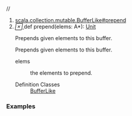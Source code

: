 //
<ol>
<li><a href="https://www.scala-lang.org/api/2.12.3/scala/collection/mutable/ArrayBuffer.html#prepend(elems:A*):Unit">scala.collection.mutable.BufferLike#prepend</a></li>
<li name="scala.collection.mutable.BufferLike#prepend" visbl="pub" class="indented0 " data-isabs="false" fullcomment="yes" group="Ungrouped"> <a id="prepend(elems:A*):Unit"></a><a id="prepend(A*):Unit"></a> <span class="permalink"> <a href="../../../scala/collection/mutable/ArrayBuffer.html#prepend(elems:A*):Unit" title="Permalink"> <i class="material-icons"></i> </a> </span> <span class="modifier_kind"> <span class="modifier"></span> <span class="kind">def</span> </span> <span class="symbol"> <span class="name">prepend</span><span class="params">(<span name="elems">elems: <span class="extype" name="scala.collection.mutable.ArrayBuffer.A">A</span>*</span>)</span><span class="result">: <a href="../../Unit.html" class="extype" name="scala.Unit">Unit</a></span> </span> <p class="shortcomment cmt">Prepends given elements to this buffer.</p>
 <div class="fullcomment">
  <div class="comment cmt">
   <p>Prepends given elements to this buffer.</p>
  </div>
  <dl class="paramcmts block">
   <dt class="param">
    elems
   </dt>
   <dd class="cmt">
    <p>the elements to prepend.</p>
   </dd>
  </dl>
  <dl class="attributes block"> 
   <dt>
    Definition Classes
   </dt>
   <dd>
    <a href="BufferLike.html" class="extype" name="scala.collection.mutable.BufferLike">BufferLike</a>
   </dd>
  </dl>
 </div> </li>
        </ol>


### Examples















